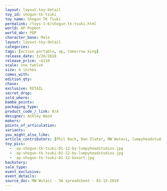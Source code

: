 ```yaml
---
layout: layout-toy-detail 
toy_id: shogun-tk-tsuki
toy_name: Shogun TK Tsuki
permalink: /toys-1-6/shogun-tk-tsuki.html
world: AP Popbot
world_abr: POP
character_base: Male
layout: layout-toy-detail
categories: 
tags: [action portable, ap, tomorrow king]
release_date: 3/26/2018
release_price: ~$110
scale: one twelve
size: 6 inches
comes_with: 
edition_qty: 
chase: 
exclusive: RETAIL
secret_drop: 
sold_where: 
bamba_points: 
packaging_type: 
product_code_/_link: N/A
designer: Ashley Wood
makers: 
points_of_articulation: 
variants: 
you_might_also_like: 
article_contributors: [Phil Back, Don Slater, MW Wutasi, lumpyheadstudios]
toy_pics: 
  -  ap-shogun-tk-tsuki-01-12-by-lumpyheadstudios.jpg
  -  ap-shogun-tk-tsuki-02-12-by-lumpyheadstudios.jpg
  -  ap-shogun-tk-tsuki-01-12-boxart.jpg
backstory: 
sale_type: 
event_exclusive: 
event_details: 
source_doc: MW Wutasi - 3A spreadsheet - 01-15-2019
---
```

